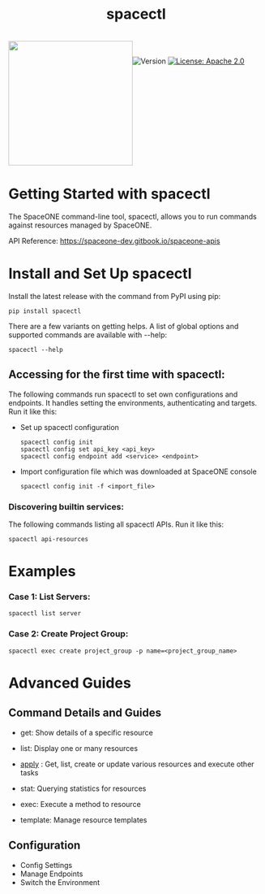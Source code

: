 <h1 align="center">spacectl</h1>  

<br/>  
<div align="center" style="display:flex;">  
  <img width="245" src="https://user-images.githubusercontent.com/35549653/76694897-de236300-66bb-11ea-9ace-b9edde9c12da.png">  
  <p> 
   <br>
    <img  alt="Version"  src="https://img.shields.io/badge/version-0.9.0-blue.svg?cacheSeconds=2592000"  />    
    <a  href="https://www.apache.org/licenses/LICENSE-2.0"  target="_blank">  
        <img  alt="License: Apache 2.0"  src="https://img.shields.io/badge/License-Apache 2.0-yellow.svg"  />  
    </a> 
    </p> 
</div>    

# Getting Started with spacectl
The SpaceONE command-line tool, spacectl, allows you to run commands against resources managed by SpaceONE.     

API Reference: https://spaceone-dev.gitbook.io/spaceone-apis

# Install and Set Up spacectl
Install the latest release with the command from PyPI using pip:
```commandline
pip install spacectl
```

There are a few variants on getting helps. 
A list of global options and supported commands are available with --help:
```commandline
spacectl --help
```

## Accessing for the first time with spacectl:

The following commands run spacectl to set own configurations and endpoints. 
It handles setting the environments, authenticating and targets. 
Run it like this:

- Set up spacectl configuration
    ```commandline
    spacectl config init
    spacectl config set api_key <api_key>
    spacectl config endpoint add <service> <endpoint>
    ```

- Import configuration file which was downloaded at SpaceONE console
    ```commandline
    spacectl config init -f <import_file>
    ```

### Discovering builtin services:
The following commands listing all spacectl APIs. 
Run it like this:

```commandline
spacectl api-resources
```

# Examples
### Case 1: List Servers:
```commandline
spacectl list server
```

### Case 2: Create Project Group:
```commandline
spacectl exec create project_group -p name=<project_group_name>
```

# Advanced Guides

## Command Details and Guides
- get: Show details of a specific resource
- list: Display one or many resources

- [apply](https://github.com/spaceone-dev/spacectl/docs/apply.md) : Get, list, create or update various resources and execute other tasks
- stat: Querying statistics for resources
- exec: Execute a method to resource
- template: Manage resource templates

## Configuration

- Config Settings
- Manage Endpoints
- Switch the Environment